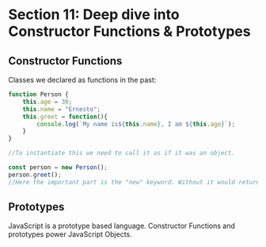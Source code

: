 # Section 11: Deep dive into Constructor Functions & Prototypes

## Constructor Functions

Classes we declared as functions in the past:

```JavaScript
function Person {
    this.age = 30;
    this.name = "Ernesto";
    this.greet = function(){
        console.log(`My name is${this.name}, I am ${this.age}`);
    }
}

//To instantiate this we need to call it as if it was an object.

const person = new Person();
person.greet();
//Here the important part is the "new" keyword. Without it would return an error. 
```
## Prototypes

JavaScript is a prototype based language.
Constructor Functions and prototypes power JavaScript Objects.


